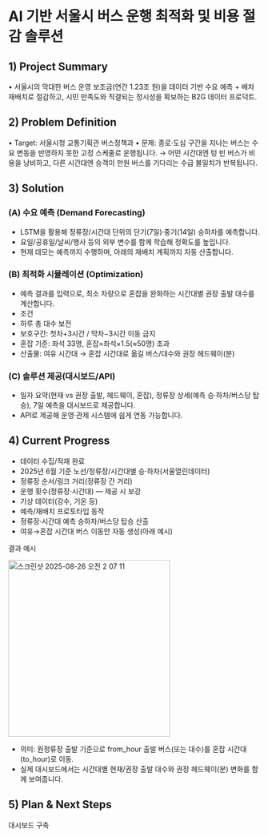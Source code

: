 # AI 기반 서울시 버스 운행 최적화 및 비용 절감 솔루션

## 1) Project Summary
•	서울시의 막대한 버스 운영 보조금(연간 1.23조 원)을 데이터 기반 수요 예측 + 배차 재배치로 절감하고, 시민 만족도와 직결되는 정시성을 확보하는 B2G 데이터 프로덕트.

## 2) Problem Definition
•	Target: 서울시청 교통기획관 버스정책과
•	문제: 종로·도심 구간을 지나는 버스는 수요 변동을 반영하지 못한 고정 스케줄로 운행됩니다.
→ 어떤 시간대엔 텅 빈 버스가 비용을 낭비하고, 다른 시간대엔 승객이 만원 버스를 기다리는 수급 불일치가 반복됩니다.

## 3) Solution

### (A) 수요 예측 (Demand Forecasting)

- LSTM을 활용해 정류장/시간대 단위의 단기(7일)·중기(14일) 승하차를 예측합니다.
- 요일/공휴일/날씨/행사 등의 외부 변수를 함께 학습해 정확도를 높입니다.
- 현재 데모는 예측까지 수행하며, 아래의 재배치 계획까지 자동 산출합니다.
	
### (B) 최적화 시뮬레이션 (Optimization)

- 예측 결과를 입력으로, 최소 차량으로 혼잡을 완화하는 시간대별 권장 출발 대수를 계산합니다.
- 조건
- 하루 총 대수 보전
- 보호구간: 첫차+3시간 / 막차−3시간 이동 금지
- 혼잡 기준: 좌석 33명, 혼잡=좌석×1.5(≈50명) 초과
- 산출물: 여유 시간대 → 혼잡 시간대로 옮길 버스/대수와 권장 헤드웨이(분)
	
### (C) 솔루션 제공(대시보드/API)

- 일자 요약(현재 vs 권장 출발, 헤드웨이, 혼잡), 정류장 상세(예측 승·하차/버스당 탑승), 7일 예측을 대시보드로 제공합니다.
- API로 제공해 운영·관제 시스템에 쉽게 연동 가능합니다.


## 4) Current Progress
- 데이터 수집/적재 완료
- 2025년 6월 기준 노선/정류장/시간대별 승·하차(서울열린데이터)
- 정류장 순서/링크 거리(정류장 간 거리)
- 운행 횟수(정류장·시간대) — 제공 시 보강
- 기상 데이터(강수, 기온 등)
- 예측/재배치 프로토타입 동작
- 정류장·시간대 예측 승하차/버스당 탑승 산출
- 여유→혼잡 시간대 버스 이동안 자동 생성(아래 예시)

결과 예시


<img width="323" height="353" alt="스크린샷 2025-08-26 오전 2 07 11" src="https://github.com/user-attachments/assets/de5d8c4a-4d8c-4c0d-9844-d288c9e49628" />

- 의미: 원정류장 출발 기준으로 from_hour 출발 버스(또는 대수)를 혼잡 시간대(to_hour)로 이동.
- 실제 대시보드에서는 시간대별 현재/권장 출발 대수와 권장 헤드웨이(분) 변화를 함께 보여줍니다.


## 5) Plan & Next Steps

대시보드 구축
